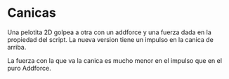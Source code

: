 # Canicas
Una pelotita 2D golpea a otra con un addforce y una fuerza dada en la propiedad del script.
La nueva version tiene un impulso en la canica de arriba.

La fuerza con la que va la canica es mucho menor en el impulso que en el puro Addforce.
